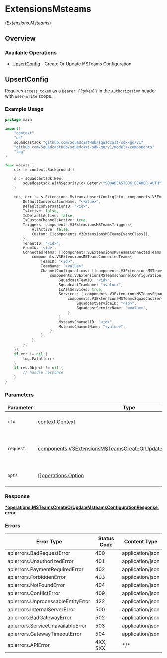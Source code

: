 # ExtensionsMsteams
(*Extensions.Msteams*)

## Overview

### Available Operations

* [UpsertConfig](#upsertconfig) - Create Or Update MSTeams Configuration

## UpsertConfig

Requires `access_token` as a `Bearer {{token}}` in the `Authorization` header with `user-write` scope.

### Example Usage

<!-- UsageSnippet language="go" operationID="MSTeams_createOrUpdateMsteamsConfiguration" method="post" path="/v3/extensions/msteams/config" -->
```go
package main

import(
	"context"
	"os"
	squadcastsdk "github.com/SquadcastHub/squadcast-sdk-go/v1"
	"github.com/SquadcastHub/squadcast-sdk-go/v1/models/components"
	"log"
)

func main() {
    ctx := context.Background()

    s := squadcastsdk.New(
        squadcastsdk.WithSecurity(os.Getenv("SQUADCASTSDK_BEARER_AUTH")),
    )

    res, err := s.Extensions.Msteams.UpsertConfig(ctx, components.V3ExtensionsMSTeamsCreateOrUpdateMSTeamsConfigRequest{
        DefaultConversationName: "<value>",
        DefaultConversationID: "<id>",
        IsActive: false,
        IsDefaultActive: false,
        IsCustomChannelsActive: true,
        Triggers: components.V3ExtensionsMSTeamsTriggers{
            AllActive: false,
            Custom: []components.V3ExtensionsMSTeamsEventClass{},
        },
        TenantID: "<id>",
        FromID: "<id>",
        ConnectedTeams: []components.V3ExtensionsMSTeamsConnectedTeams{
            components.V3ExtensionsMSTeamsConnectedTeams{
                TeamID: "<id>",
                TeamName: "<value>",
                ChannelConfigurations: []components.V3ExtensionsMSTeamsChannelConfiguration{
                    components.V3ExtensionsMSTeamsChannelConfiguration{
                        SquadcastTeamID: "<id>",
                        SquadcastTeamName: "<value>",
                        IsAllServices: true,
                        Services: []components.V3ExtensionsMSTeamsSquadCastServiceMapping{
                            components.V3ExtensionsMSTeamsSquadCastServiceMapping{
                                SquadcastServiceID: "<id>",
                                SquadcastServiceName: "<value>",
                            },
                        },
                        MsteamsChannelID: "<id>",
                        MsteamsChannelName: "<value>",
                    },
                },
            },
        },
    })
    if err != nil {
        log.Fatal(err)
    }
    if res.Object != nil {
        // handle response
    }
}
```

### Parameters

| Parameter                                                                                                                                            | Type                                                                                                                                                 | Required                                                                                                                                             | Description                                                                                                                                          |
| ---------------------------------------------------------------------------------------------------------------------------------------------------- | ---------------------------------------------------------------------------------------------------------------------------------------------------- | ---------------------------------------------------------------------------------------------------------------------------------------------------- | ---------------------------------------------------------------------------------------------------------------------------------------------------- |
| `ctx`                                                                                                                                                | [context.Context](https://pkg.go.dev/context#Context)                                                                                                | :heavy_check_mark:                                                                                                                                   | The context to use for the request.                                                                                                                  |
| `request`                                                                                                                                            | [components.V3ExtensionsMSTeamsCreateOrUpdateMSTeamsConfigRequest](../../models/components/v3extensionsmsteamscreateorupdatemsteamsconfigrequest.md) | :heavy_check_mark:                                                                                                                                   | The request object to use for the request.                                                                                                           |
| `opts`                                                                                                                                               | [][operations.Option](../../models/operations/option.md)                                                                                             | :heavy_minus_sign:                                                                                                                                   | The options for this request.                                                                                                                        |

### Response

**[*operations.MSTeamsCreateOrUpdateMsteamsConfigurationResponse](../../models/operations/msteamscreateorupdatemsteamsconfigurationresponse.md), error**

### Errors

| Error Type                         | Status Code                        | Content Type                       |
| ---------------------------------- | ---------------------------------- | ---------------------------------- |
| apierrors.BadRequestError          | 400                                | application/json                   |
| apierrors.UnauthorizedError        | 401                                | application/json                   |
| apierrors.PaymentRequiredError     | 402                                | application/json                   |
| apierrors.ForbiddenError           | 403                                | application/json                   |
| apierrors.NotFoundError            | 404                                | application/json                   |
| apierrors.ConflictError            | 409                                | application/json                   |
| apierrors.UnprocessableEntityError | 422                                | application/json                   |
| apierrors.InternalServerError      | 500                                | application/json                   |
| apierrors.BadGatewayError          | 502                                | application/json                   |
| apierrors.ServiceUnavailableError  | 503                                | application/json                   |
| apierrors.GatewayTimeoutError      | 504                                | application/json                   |
| apierrors.APIError                 | 4XX, 5XX                           | \*/\*                              |